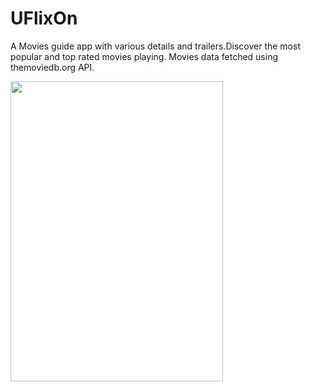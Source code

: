 # UFlixOn
A Movies guide app with various details and trailers.Discover the most popular and top rated movies playing. Movies data fetched using themoviedb.org API.                       


<img src="user-images.githubusercontent.com/49573131/142771233-52e5fe5d-86a5-4997-bbee-785e667060d7.jpg" width="340" height="480"/>




